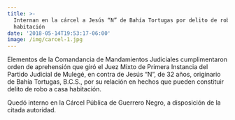 ```yaml
---
title: >-
  Internan en la cárcel a Jesús “N” de Bahía Tortugas por delito de robo a casa
  habitación
date: '2018-05-14T19:53:17-06:00'
image: /img/carcel-1.jpg
---
```

Elementos de la Comandancia de Mandamientos Judiciales cumplimentaron orden de aprehensión que giró el Juez Mixto de Primera Instancia del Partido Judicial de Mulegé, en contra de Jesús “N”, de 32 años, originario de Bahía Tortugas, B.C.S., por su relación en hechos que pueden constituir delito de robo a casa habitación. 

Quedó interno en la Cárcel Pública de Guerrero Negro, a disposición de la citada autoridad.
